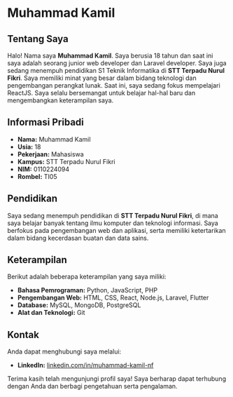 # Muhammad Kamil

## Tentang Saya
Halo! Nama saya **Muhammad Kamil**. Saya berusia 18 tahun dan saat ini saya adalah seorang junior web developer dan Laravel developer. Saya juga sedang menempuh pendidikan S1 Teknik Informatika di **STT Terpadu Nurul Fikri**. Saya memiliki minat yang besar dalam bidang teknologi dan pengembangan perangkat lunak. Saat ini, saya sedang fokus mempelajari ReactJS. Saya selalu bersemangat untuk belajar hal-hal baru dan mengembangkan keterampilan saya.

## Informasi Pribadi
- **Nama:** Muhammad Kamil
- **Usia:** 18
- **Pekerjaan:** Mahasiswa
- **Kampus:** STT Terpadu Nurul Fikri
- **NIM:** 0110224094
- **Rombel:** TI05

## Pendidikan
Saya sedang menempuh pendidikan di **STT Terpadu Nurul Fikri**, di mana saya belajar banyak tentang ilmu komputer dan teknologi informasi. Saya berfokus pada pengembangan web dan aplikasi, serta memiliki ketertarikan dalam bidang kecerdasan buatan dan data sains.

## Keterampilan
Berikut adalah beberapa keterampilan yang saya miliki:
- **Bahasa Pemrograman:** Python, JavaScript, PHP
- **Pengembangan Web:** HTML, CSS, React, Node.js, Laravel, Flutter
- **Database:** MySQL, MongoDB, PostgreSQL
- **Alat dan Teknologi:** Git

## Kontak
Anda dapat menghubungi saya melalui:
- **LinkedIn:** [linkedin.com/in/muhammad-kamil-nf](https://www.linkedin.com/in/muhammad-kamil-nf/)

Terima kasih telah mengunjungi profil saya! Saya berharap dapat terhubung dengan Anda dan berbagi pengetahuan serta pengalaman.
